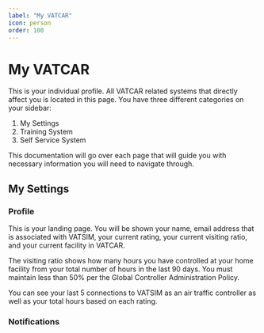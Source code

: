 ```yaml
---
label: "My VATCAR"
icon: person
order: 100
---
```


# My VATCAR

This is your individual profile. All VATCAR related systems that directly affect you is located in this page. You have three different categories on your sidebar:

1. My Settings
2. Training System
3. Self Service System

This documentation will go over each page that will guide you with necessary information you will need to navigate through.

## My Settings
### Profile

This is your landing page. You will be shown your name, email address that is associated with VATSIM, your current rating, your current visiting ratio, and your current facility in VATCAR.

The visiting ratio shows how many hours you have controlled at your home facility from your total number of hours in the last 90 days. You must maintain less than 50% per the Global Controller Administration Policy.

You can see your last 5 connections to VATSIM as an air traffic controller as well as your total hours based on each rating.

### Notifications

